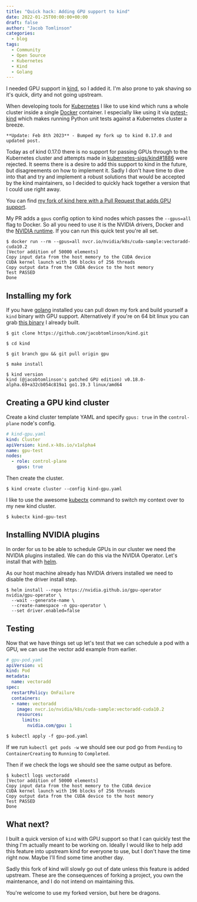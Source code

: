 ```yaml
---
title: "Quick hack: Adding GPU support to kind"
date: 2022-01-25T00:00:00+00:00
draft: false
author: "Jacob Tomlinson"
categories:
  - blog
tags:
  - Community
  - Open Source
  - Kubernetes
  - Kind
  - Golang
---
```


I needed GPU support in [kind](https://kind.sigs.k8s.io/), so I added it. I'm also prone to yak shaving so it's quick, dirty and not going upstream.

When developing tools for [Kubernetes](https://kubernetes.io/) I like to use kind which runs a whole cluster inside a single [Docker](https://www.docker.com/) container. I especially like using it via [pytest-kind](https://pypi.org/project/pytest-kind/) which makes running Python unit tests against a Kubernetes cluster a breeze.

```info
**Update: Feb 8th 2023** - Bumped my fork up to kind 0.17.0 and updated post.
```

Today as of kind 0.17.0 there is no support for passing GPUs through to the Kubernetes cluster and attempts made in [kubernetes-sigs/kind#1886](https://github.com/kubernetes-sigs/kind/pull/1886) were rejected. It seems there is a desire to add this support to kind in the future, but disagreements on how to implement it. Sadly I don't have time to dive into that and try and implement a robust solutions that would be accepted by the kind maintainers, so I decided to quickly hack together a version that I could use right away.

You can find [my fork of kind here with a Pull Request that adds GPU support](https://github.com/jacobtomlinson/kind/pull/1).

My PR adds a `gpus` config option to kind nodes which passes the `--gpus=all` flag to Docker. So all you need to use it is the NVIDIA drivers, Docker and the [NVIDIA runtime](https://github.com/NVIDIA/nvidia-docker). If you can run this quick test you're all set.

```console
$ docker run --rm --gpus=all nvcr.io/nvidia/k8s/cuda-sample:vectoradd-cuda10.2
[Vector addition of 50000 elements]
Copy input data from the host memory to the CUDA device
CUDA kernel launch with 196 blocks of 256 threads
Copy output data from the CUDA device to the host memory
Test PASSED
Done
```

## Installing my fork

If you have [golang](https://go.dev/) installed you can pull down my fork and build yourself a `kind` binary with GPU support. Alternatively if you're on 64 bit linux you can grab [this binary](https://github.com/jacobtomlinson/kind/files/7935041/kind.zip) I already built.

```console
$ git clone https://github.com/jacobtomlinson/kind.git

$ cd kind

$ git branch gpu && git pull origin gpu

$ make install

$ kind version
kind (@jacobtomlinson's patched GPU edition) v0.18.0-alpha.69+a32cb054c819a1 go1.19.3 linux/amd64
```

## Creating a GPU kind cluster

Create a kind cluster template YAML and specify `gpus: true` in the `control-plane` node's config.

```yaml
# kind-gpu.yaml
kind: Cluster
apiVersion: kind.x-k8s.io/v1alpha4
name: gpu-test
nodes:
  - role: control-plane
    gpus: true
```

Then create the cluster.

```console
$ kind create cluster --config kind-gpu.yaml
```

I like to use the awesome [kubectx](https://github.com/ahmetb/kubectx) command to switch my context over to my new kind cluster.

```console
$ kubectx kind-gpu-test
```

## Installing NVIDIA plugins

In order for us to be able to schedule GPUs in our cluster we need the NVIDIA plugins installed. We can
do this via the NVIDIA Operator. Let's install that with [helm](https://helm.sh/).

As our host machine already has NVIDIA drivers installed we need to disable the driver install step.

```console
$ helm install --repo https://nvidia.github.io/gpu-operator nvidia/gpu-operator \
  --wait --generate-name \
  --create-namespace -n gpu-operator \
  --set driver.enabled=false
```

## Testing

Now that we have things set up let's test that we can schedule a pod with a GPU, we can use the vector add example from earlier.

```yaml
# gpu-pod.yaml
apiVersion: v1
kind: Pod
metadata:
  name: vectoradd
spec:
  restartPolicy: OnFailure
  containers:
  - name: vectoradd
    image: nvcr.io/nvidia/k8s/cuda-sample:vectoradd-cuda10.2
    resources:
      limits:
        nvidia.com/gpu: 1
```

```console
$ kubectl apply -f gpu-pod.yaml
```

If we run `kubectl get pods -w` we should see our pod go from `Pending` to `ContainerCreating` to `Running` to `Completed`.

Then if we check the logs we should see the same output as before.

```console
$ kubectl logs vectoradd
[Vector addition of 50000 elements]
Copy input data from the host memory to the CUDA device
CUDA kernel launch with 196 blocks of 256 threads
Copy output data from the CUDA device to the host memory
Test PASSED
Done
```

## What next?

I built a quick version of `kind` with GPU support so that I can quickly test the thing I'm actually meant to be working on. Ideally I would like to help add
this feature into upstream kind for everyone to use, but I don't have the time right now. Maybe I'll find some time another day.

Sadly this fork of kind will slowly go out of date unless this feature is added upstream. These are the consequences of forking a project, you own the maintenance, and I do not intend on maintaining this.

You're welcome to use my forked version, but here be dragons.
